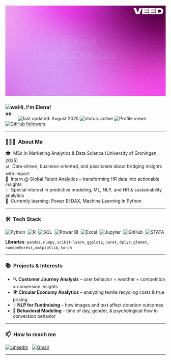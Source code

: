 ![BannerGIF](https://github.com/ElenaLeon97/ElenaLeon97/blob/main/Banner.gif)

### <img alt="wave" src="https://user-images.githubusercontent.com/39513876/112366216-8cfe7400-8cfe-11eb-8116-7d3dbae20e97.gif" width="40" align="left"/> Hi, I'm Elena!
![last updated: August 2025](https://img.shields.io/badge/last_updated-August_2025-blue)
![status: active](https://img.shields.io/badge/status-active-success)
![Profile views](https://komarev.com/ghpvc/?username=ElenaLeon97&color=blue)
[![GitHub followers](https://img.shields.io/github/followers/ElenaLeon97?label=Follow&style=social)](https://github.com/ElenaLeon97)

---

### 👩🏻‍💻 &nbsp;About Me

🎓 &nbsp;MSc in Marketing Analytics & Data Science (University of Groningen, 2025)  
📊 &nbsp;Data-driven, business-oriented, and passionate about bridging insights with impact  
💼 &nbsp;Intern @ Global Talent Analytics – transforming HR data into actionable insights  
💡 &nbsp;Special interest in predictive modeling, ML, NLP, and HR & sustainability analytics  
🌱 &nbsp;Currently learning: Power BI DAX, Machine Learning in Python

---

### 🛠 &nbsp;Tech Stack

![Python](https://img.shields.io/badge/-Python-05122A?style=flat&logo=python)&nbsp;
![R](https://img.shields.io/badge/-R-05122A?style=flat&logo=R&logoColor=276DC3)&nbsp;
![SQL](https://img.shields.io/badge/-SQL-05122A?style=flat&logo=MySQL)&nbsp;
![Power BI](https://img.shields.io/badge/-Power%20BI-05122A?style=flat&logo=Power%20BI)&nbsp;
![Excel](https://img.shields.io/badge/-Excel-05122A?style=flat&logo=Microsoft-Excel)&nbsp;
![Jupyter](https://img.shields.io/badge/-Jupyter-05122A?style=flat&logo=Jupyter)&nbsp;
![GitHub](https://img.shields.io/badge/-GitHub-05122A?style=flat&logo=github)&nbsp;
![STATA](https://img.shields.io/badge/-STATA-05122A?style=flat)&nbsp;

**Libraries**: `pandas`, `numpy`, `scikit-learn`, `ggplot2`, `caret`, `dplyr`, `glmnet`, `randomForest`, `matplotlib`, `torch`

---

### 📚 &nbsp;Projects & Interests

- 🔍 **Customer Journey Analysis** – user behavior + weather + competition = conversion insights  
- 🌍 **Circular Economy Analytics** – analyzing textile recycling costs & true pricing  
- 💡 **NLP for Fundraising** – how images and text affect donation outcomes  
- 🧠 **Behavioral Modeling** – time of day, gender, & psychological flow in conversion behavior  

---

### 📫 &nbsp;How to reach me

<a href="https://www.linkedin.com/in/elena-leonoglou/"><img alt="LinkedIn" src="https://img.shields.io/badge/-LinkedIn-blue?style=flat&logo=linkedin"></a> &nbsp;
<a href="mailto:eleonoglou@gmail.com"><img alt="Gmail" src="https://img.shields.io/badge/-Gmail-red?style=flat&logo=gmail&logoColor=white"></a> &nbsp;

---

